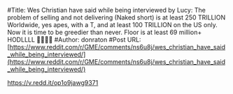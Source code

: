 #Title: Wes Christian have said while being interviewed by Lucy: The problem of selling and not delivering (Naked short) is at least 250 TRILLION Worldwide, yes apes, with a T, and at least 100 TRILLION on the US only. Now it is time to be greedier than never. Floor is at least 69 million+ HODLLLL 🙌🏾💎🚀
#Author: donraton
#Post URL: [https://www.reddit.com/r/GME/comments/ns6u8j/wes_christian_have_said_while_being_interviewed/](https://www.reddit.com/r/GME/comments/ns6u8j/wes_christian_have_said_while_being_interviewed/)


https://v.redd.it/op1o9jawg9371